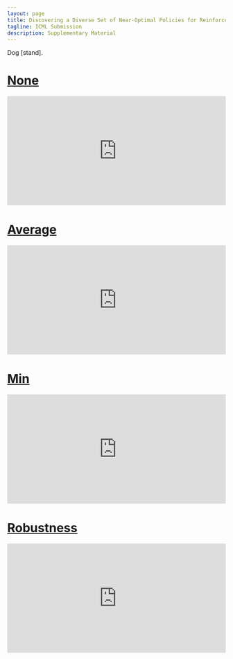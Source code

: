 ```yaml
---
layout: page
title: Discovering a Diverse Set of Near-Optimal Policies for Reinforcement Learning
tagline: ICML Submission 
description: Supplementary Material 
---
```



Dog [stand].

# [None](#None)

<div style="width:100%;height:0px;position:relative;padding-bottom:50.000%;"><iframe src="https://streamable.com/e/vpl545?autoplay=1&nocontrols=1" frameborder="0" width="100%" height="100%" allowfullscreen allow="autoplay" style="width:100%;height:100%;position:absolute;left:0px;top:0px;overflow:hidden;"></iframe></div>

# [Average](#Average)

<div style="width:100%;height:0px;position:relative;padding-bottom:50.000%;"><iframe src="https://streamable.com/e/cqu7wl?autoplay=1&nocontrols=1" frameborder="0" width="100%" height="100%" allowfullscreen allow="autoplay" style="width:100%;height:100%;position:absolute;left:0px;top:0px;overflow:hidden;"></iframe></div>

# [Min](#Min)

<div style="width:100%;height:0px;position:relative;padding-bottom:50.000%;"><iframe src="https://streamable.com/e/jtgcuc?autoplay=1&nocontrols=1" frameborder="0" width="100%" height="100%" allowfullscreen allow="autoplay" style="width:100%;height:100%;position:absolute;left:0px;top:0px;overflow:hidden;"></iframe></div>

# [Robustness](#Robustness)

<div style="width:100%;height:0px;position:relative;padding-bottom:50.000%;"><iframe src="https://streamable.com/e/jrm7w9?autoplay=1&nocontrols=1" frameborder="0" width="100%" height="100%" allowfullscreen allow="autoplay" style="width:100%;height:100%;position:absolute;left:0px;top:0px;overflow:hidden;"></iframe></div>

